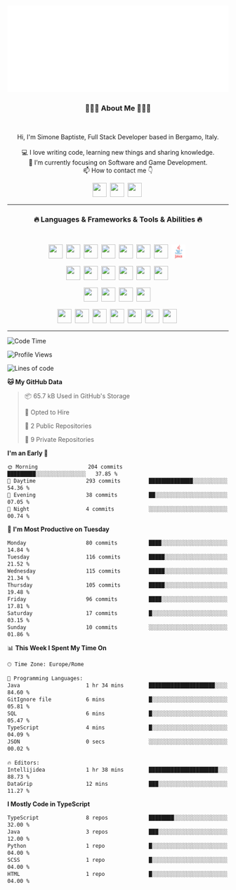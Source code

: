 ![Typing SVG](https://github.com/Silimim/Silimim/blob/main/assets/silimim_small.gif)

###
<h3 align="center">👨🏽‍💻 About Me 👨🏽‍💻</h3><br>
<p align="center">
  Hi, I'm Simone Baptiste, Full Stack Developer based in Bergamo, Italy.
  <br>
  <br>
  💻 I love writing code, learning new things and sharing knowledge.
  <br>
  🎯 I’m currently focusing on Software and Game Development. 
  <br>
  📫 How to contact me 👇
</p>
<p align="center">
<a href="https://www.linkedin.com/in/simone-baptiste-5b5668199/"><img height="32" width="32" src="https://cdn.simpleicons.org/linkedin" /></a>&nbsp;
<a href="https://www.instagram.com/simone_baptiste/"><img height="32" width="32" src="https://cdn.simpleicons.org/instagram" /></a>&nbsp;
<a href="mailto:baptistesimone19@gmail.com"><img height="32" width="32" src="https://cdn.simpleicons.org/gmail" /></a>&nbsp;
</p>
<hr>
<h3 align="center">🔥 Languages & Frameworks & Tools & Abilities 🔥</h3><br>
<p align="center">
<img height="32" width="32" src="https://cdn.simpleicons.org/javascript" />&nbsp;
<img height="32" width="32" src="https://cdn.simpleicons.org/typescript" />&nbsp;
<img height="32" width="32" src="https://cdn.simpleicons.org/html5" />&nbsp;
<img height="32" width="32" src="https://cdn.simpleicons.org/css3" />&nbsp;
<img height="32" width="32" src="https://cdn.simpleicons.org/dart" />&nbsp;
<img height="32" width="32" src="https://cdn.simpleicons.org/python" />&nbsp;
<img height="32" width="32" src="https://cdn.simpleicons.org/csharp" />&nbsp;
<img height="32" width="32" src="https://github.com/Silimim/Silimim/blob/main/assets/java.svg" />&nbsp;
</p>
<p align="center">
<img height="32" width="32" src="https://cdn.simpleicons.org/angular" />&nbsp;
<img height="32" width="32" src="https://cdn.simpleicons.org/react" />&nbsp;
<img height="32" width="32" src="https://cdn.simpleicons.org/flutter" />&nbsp;
<img height="32" width="32" src="https://cdn.simpleicons.org/springboot" />&nbsp;
<img height="32" width="32" src="https://cdn.simpleicons.org/unity" />&nbsp;
<img height="32" width="32" src="https://cdn.simpleicons.org/godotengine" />&nbsp;
</p>
<p align="center">
<img height="32" width="32" src="https://cdn.simpleicons.org/mysql" />&nbsp;
<img height="32" width="32" src="https://cdn.simpleicons.org/sqlite" />&nbsp;
<img height="32" width="32" src="https://cdn.simpleicons.org/mongodb" />&nbsp;
<img height="32" width="32" src="https://cdn.simpleicons.org/docker" />&nbsp;
</p>
<p align="center">
<img height="32" width="32" src="https://cdn.simpleicons.org/git" />&nbsp;
<img height="32" width="32" src="https://cdn.simpleicons.org/github" />&nbsp;
<img height="32" width="32" src="https://cdn.simpleicons.org/intellijidea" />&nbsp;
<img height="32" width="32" src="https://cdn.simpleicons.org/visualstudiocode" />&nbsp;
<img height="32" width="32" src="https://cdn.simpleicons.org/adobephotoshop" />&nbsp;
<img height="32" width="32" src="https://cdn.simpleicons.org/adobeillustrator" />&nbsp;
<img height="32" width="32" src="https://cdn.simpleicons.org/figma" />&nbsp;
</p>
<hr>

<!--START_SECTION:waka-->
![Code Time](http://img.shields.io/badge/Code%20Time-292%20hrs%2048%20mins-blue)

![Profile Views](http://img.shields.io/badge/Profile%20Views-4-blue)

![Lines of code](https://img.shields.io/badge/From%20Hello%20World%20I%27ve%20Written-236.4%20thousand%20lines%20of%20code-blue)

**🐱 My GitHub Data** 

> 📦 65.7 kB Used in GitHub's Storage 
 > 
> 💼 Opted to Hire
 > 
> 📜 2 Public Repositories 
 > 
> 🔑 9 Private Repositories 
 > 
**I'm an Early 🐤** 

```text
🌞 Morning                204 commits         █████████░░░░░░░░░░░░░░░░   37.85 % 
🌆 Daytime                293 commits         ██████████████░░░░░░░░░░░   54.36 % 
🌃 Evening                38 commits          ██░░░░░░░░░░░░░░░░░░░░░░░   07.05 % 
🌙 Night                  4 commits           ░░░░░░░░░░░░░░░░░░░░░░░░░   00.74 % 
```
📅 **I'm Most Productive on Tuesday** 

```text
Monday                   80 commits          ████░░░░░░░░░░░░░░░░░░░░░   14.84 % 
Tuesday                  116 commits         █████░░░░░░░░░░░░░░░░░░░░   21.52 % 
Wednesday                115 commits         █████░░░░░░░░░░░░░░░░░░░░   21.34 % 
Thursday                 105 commits         █████░░░░░░░░░░░░░░░░░░░░   19.48 % 
Friday                   96 commits          ████░░░░░░░░░░░░░░░░░░░░░   17.81 % 
Saturday                 17 commits          █░░░░░░░░░░░░░░░░░░░░░░░░   03.15 % 
Sunday                   10 commits          ░░░░░░░░░░░░░░░░░░░░░░░░░   01.86 % 
```


📊 **This Week I Spent My Time On** 

```text
🕑︎ Time Zone: Europe/Rome

💬 Programming Languages: 
Java                     1 hr 34 mins        █████████████████████░░░░   84.60 % 
GitIgnore file           6 mins              █░░░░░░░░░░░░░░░░░░░░░░░░   05.81 % 
SQL                      6 mins              █░░░░░░░░░░░░░░░░░░░░░░░░   05.47 % 
TypeScript               4 mins              █░░░░░░░░░░░░░░░░░░░░░░░░   04.09 % 
JSON                     0 secs              ░░░░░░░░░░░░░░░░░░░░░░░░░   00.02 % 

🔥 Editors: 
Intellijidea             1 hr 38 mins        ██████████████████████░░░   88.73 % 
DataGrip                 12 mins             ███░░░░░░░░░░░░░░░░░░░░░░   11.27 % 
```

**I Mostly Code in TypeScript** 

```text
TypeScript               8 repos             ████████░░░░░░░░░░░░░░░░░   32.00 % 
Java                     3 repos             ███░░░░░░░░░░░░░░░░░░░░░░   12.00 % 
Python                   1 repo              █░░░░░░░░░░░░░░░░░░░░░░░░   04.00 % 
SCSS                     1 repo              █░░░░░░░░░░░░░░░░░░░░░░░░   04.00 % 
HTML                     1 repo              █░░░░░░░░░░░░░░░░░░░░░░░░   04.00 % 
```




<!--END_SECTION:waka-->
